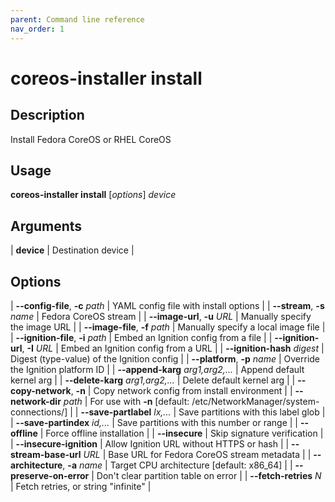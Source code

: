 ```yaml
---
parent: Command line reference
nav_order: 1
---
```


# coreos-installer install

## Description

Install Fedora CoreOS or RHEL CoreOS

## Usage

**coreos-installer install** [*options*] *device*

## Arguments

| **device** | Destination device |

## Options

| **--config-file**, **-c** *path* | YAML config file with install options |
| **--stream**, **-s** *name* | Fedora CoreOS stream |
| **--image-url**, **-u** *URL* | Manually specify the image URL |
| **--image-file**, **-f** *path* | Manually specify a local image file |
| **--ignition-file**, **-i** *path* | Embed an Ignition config from a file |
| **--ignition-url**, **-I** *URL* | Embed an Ignition config from a URL |
| **--ignition-hash** *digest* | Digest (type-value) of the Ignition config |
| **--platform**, **-p** *name* | Override the Ignition platform ID |
| **--append-karg** *arg1,arg2,...* | Append default kernel arg |
| **--delete-karg** *arg1,arg2,...* | Delete default kernel arg |
| **--copy-network**, **-n** | Copy network config from install environment |
| **--network-dir** *path* | For use with **-n** [default: /etc/NetworkManager/system-connections/] |
| **--save-partlabel** *lx,...* | Save partitions with this label glob |
| **--save-partindex** *id,...* | Save partitions with this number or range |
| **--offline** | Force offline installation |
| **--insecure** | Skip signature verification |
| **--insecure-ignition** | Allow Ignition URL without HTTPS or hash |
| **--stream-base-url** *URL* | Base URL for Fedora CoreOS stream metadata |
| **--architecture**, **-a** *name* | Target CPU architecture [default: x86_64] |
| **--preserve-on-error** | Don't clear partition table on error |
| **--fetch-retries** *N* | Fetch retries, or string "infinite" |
